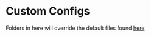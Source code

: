 # Custom Configs

Folders in here will override the default files found [here](https://github.com/GameServerManagers/Game-Server-Configs)
